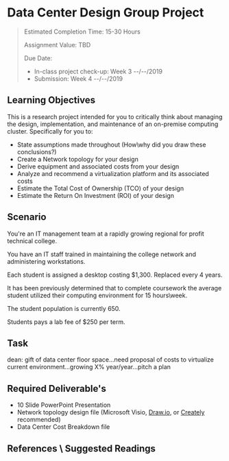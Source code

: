 # Data Center Design Group Project <!-- omit in toc -->

> Estimated Completion Time: 15-30 Hours
> 
> Assignment Value: TBD
> 
> Due Date: 
> - In-class project check-up: Week 3 --/--/2019
> - Submission: Week 4 --/--/2019

## Learning Objectives <!-- omit in toc -->

This is a research project intended for you to critically think about managing the design, implementation, and maintenance of an on-premise computing cluster. Specifically for you to:

- State assumptions made throughout (How\why did you draw these conclusions?)
- Create a Network topology for your design
- Derive equipment and associated costs from your design
- Analyze and recommend a virtualization platform and its associated costs
- Estimate the Total Cost of Ownership (TCO) of your design
- Estimate the Return On Investment (ROI) of your design

## Scenario

You're an IT management team at a rapidly growing regional for profit technical college.

You have an IT staff trained in maintaining the college network and administering workstations.

Each student is assigned a desktop costing $1,300. Replaced every 4 years.

It has been previously determined that to complete coursework the average student utilized their computing environment for 15 hours\week.

The student population is currently 650.

Students pays a lab fee of $250 per term.

## Task

dean: gift of data center floor space...need proposal of costs to virtualize current environment...growing X% year/year...pitch a plan

## Required Deliverable's

- 10 Slide PowerPoint Presentation
- Network topology design file (Microsoft Visio, [Draw.io](https://www.draw.io/), or [Creately](https://creately.com/) recommended)
- Data Center Cost Breakdown file


## References \ Suggested Readings

[//]: # "- [PutthemIn](FromPocket)"